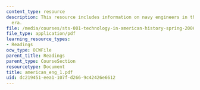 ```yaml
---
content_type: resource
description: This resource includes information on navy engineers in the civil war
  era.
file: /media/courses/sts-001-technology-in-american-history-spring-2006/dc219451eea1107fd2669c42426e6612_american_eng_1.pdf
file_type: application/pdf
learning_resource_types:
- Readings
ocw_type: OCWFile
parent_title: Readings
parent_type: CourseSection
resourcetype: Document
title: american_eng_1.pdf
uid: dc219451-eea1-107f-d266-9c42426e6612
---
```

